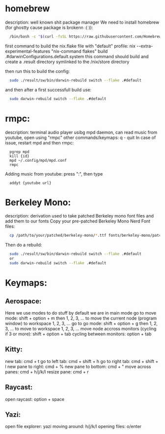 # homebrew
description: well known shit package manager
We need to install homebrew (for ghostty cause package is brokenn :( )):
```bash
  /bin/bash -c "$(curl -fsSL https://raw.githubusercontent.com/Homebrew/install/HEAD/install.sh)"
```

first command to build the nix.flake file with "default" profile:
nix --extra-experimental-features "nix-command flakes" build .#darwinConfigurations.default.system
this command should build and create a .result directory symlinked to the /nix/store directory

then run this to build the config:
```bash
  sudo ./result/sw/bin/darwin-rebuild switch --flake .#default
```

and then after a first successfull build use:
```bash
  sudo darwin-rebuild switch --flake .#default
```

# rmpc:
description: terminal audio player usibg mpd daemon, can read music from youtube, open using "rmpc"
other commands/keymaps:
q - quit
In case of issue, restart mpd and then rmpc:
```
  pgrep mpd
  kill {id}
  mpd ~/.config/mpd/mpd.conf
  rmpc
```
Adding music from youtube:
press ":", then type
```
  addyt {youtube url}
```

# Berkeley Mono:
description: derivation used to take patched Berkeley mono font files and add them to our fonts
Copy your pre-patched Berkeley Mono Nerd Font files:
```bash
  cp /path/to/your/patched/berkeley-mono/*.ttf fonts/berkeley-mono/patched/
```

Then do a rebuild:
```bash
  sudo ./result/sw/bin/darwin-rebuild switch --flake .#default
  or
  sudo darwin-rebuild switch --flake .#default
```

# Keymaps:
## Aerospace:
Here we use modes to do stuff
by default we are in main mode
go to move mode: shift + option + m
then 1, 2, 3, ... to move the current node (program window) to workspace 1, 2, 3, ...
go to go mode: shift + option + g
then 1, 2, 3, ... to move to workspace 1, 2, 3, ...
move node accross monitors (cycling if 3 or more): shift + option + tab
cycling between monitors: option + tab

## Kitty:
new tab: cmd + t
go to left tab: cmd + shift + h
go to right tab: cmd + shift + l
new pane to right: cmd + %
new pane to bottom: cmd + "
move across panes: cmd + h/j/k/l
resize pane: cmd + r

## Raycast:
open raycast: option + space

## Yazi:
open file explorer: yazi
moving around: h/j/k/l
opening files: o/enter
